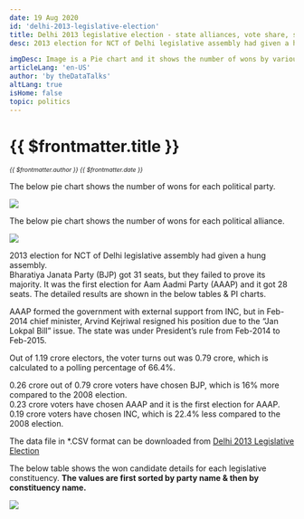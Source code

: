```yaml
---
date: 19 Aug 2020
id: 'delhi-2013-legislative-election'
title: Delhi 2013 legislative election - state alliances, vote share, seats won and key events
desc: 2013 election for NCT of Delhi legislative assembly had given a hung assembly. Bharatiya Janata Party (BJP) got 31 seats, but they failed to prove its majority. It was the first election for Aam Aadmi Party (AAAP) and

imgDesc: Image is a Pie chart and it shows the number of wons by various alliances in the state.
articleLang: 'en-US'
author: 'by theDataTalks'
altLang: true
isHome: false
topic: politics
---
```


<altLang />

# {{ $frontmatter.title }}
<i style="font-size: 0.75em;"> {{ $frontmatter.author }} {{ $frontmatter.date }} </i>

The below pie chart shows the number of wons for each political party.  

![](/img/politics/delhi-2013-legislative-election/dl-2013-election-1.png)

The below pie chart shows the number of wons for each political alliance.  

![](/img/politics/delhi-2013-legislative-election/dl-2013-election-2.png)

2013 election for NCT of Delhi legislative assembly had given a hung assembly.  
Bharatiya Janata Party (BJP) got 31 seats, but they failed to prove its majority. It was the first election for Aam Aadmi Party (AAAP) and it got 28 seats. The detailed results are shown in the below tables & PI charts.  

AAAP formed the government with external support from INC, but in Feb-2014 chief minister, Arvind Kejriwal resigned his position due to the “Jan Lokpal Bill” issue. The state was under President’s rule from Feb-2014 to Feb-2015.  

Out of 1.19 crore electors, the voter turns out was 0.79 crore, which is calculated to a polling percentage of 66.4%.  

0.26 crore out of 0.79 crore voters have chosen BJP, which is 16% more compared to the 2008 election.  
0.23 crore voters have chosen AAAP and it is the first election for AAAP.  
0.19 crore voters have chosen INC, which is 22.4% less compared to the 2008 election.  

The data file in \*.CSV format can be downloaded from [Delhi 2013 Legislative Election](https://thedatatalks.in/datas/politics/delhi-2013-legislative-election.csv)

The below table shows the won candidate details for each legislative constituency.
**The values are first sorted by party name & then by constituency name.**

![](/img/politics/delhi-2013-legislative-election/dl-2013-election-3.png)


<style>

</style>